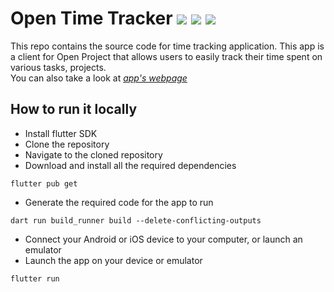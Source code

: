 # Open Time Tracker ![](https://github.com/VonRehbergConsulting/open-time-tracker/actions/workflows/build_and_test.yaml/badge.svg) ![](https://github.com/VonRehbergConsulting/open-time-tracker/actions/workflows/deploy-android.yaml/badge.svg) ![](https://github.com/VonRehbergConsulting/open-time-tracker/actions/workflows/deploy-ios.yaml/badge.svg)

This repo contains the source code for time tracking application. This app is a client for Open Project that allows users to easily track their time spent on various tasks, projects.  
You can also take a look at *[app's webpage](https://open-time-tracker.com)*

## How to run it locally

- Install flutter SDK
- Clone the repository
- Navigate to the cloned repository
- Download and install all the required dependencies
```
flutter pub get
```
- Generate the required code for the app to run
```
dart run build_runner build --delete-conflicting-outputs
```
- Connect your Android or iOS device to your computer, or launch an emulator
- Launch the app on your device or emulator
```
flutter run
```
